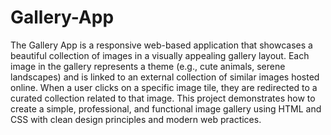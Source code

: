 # Gallery-App
 The Gallery App is a responsive web-based application that showcases a beautiful collection of images in a visually appealing gallery layout. Each image in the gallery represents a theme (e.g., cute animals, serene landscapes) and is linked to an external collection of similar images hosted online. When a user clicks on a specific image tile, they are redirected to a curated collection related to that image.  This project demonstrates how to create a simple, professional, and functional image gallery using HTML and CSS with clean design principles and modern web practices.
